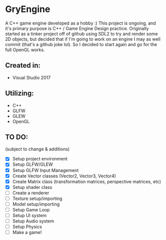 # GryEngine

A C++ game engine developed as a hobby :)
This project is ongoing, and it's primary purpose is C++ / Game Engine Design practice.
Originally started as a tinker project off of github using SDL2 to try and render some 2D objects,
but decided that if I'm going to work on an engine I may as well commit (that's a github joke lol).
So I decided to start again and go for the full OpenGL works.

## Created in:
- Visual Studio 2017

## Utilizing:
- C++
- GLFW
- GLEW
- OpenGL

## TO DO:
(subject to change & additions)
- [x] Setup project environment
- [x] Setup GLFW/GLEW
- [x] Setup GLFW Input Management
- [x] Create Vector classes (Vector2, Vector3, Vector4)
- [x] Create Matrix class (transformation matrices, perspective matrices, etc)
- [x] Setup shader class
- [ ] Create a renderer
- [ ] Texture setup/importing
- [ ] Model setup/importing
- [ ] Setup Game Loop
- [ ] Setup UI system
- [ ] Setup Audio system
- [ ] Setup Physics
- [ ] Make a game!
